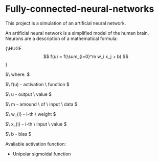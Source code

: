 # Fully-connected-neural-networks

This project is a simulation of an artificial neural network.

An artificial neural network is a simplified model of the human brain. Neurons are a description of a mathematical formula:

{\HUGE $$ f(u) = f(\sum_{i=0}^m w_i x_j + b) $$}

$\ where: \$

$\ f(u) - activation \\ function \$

$\ u - output \\ value \$

$\ m - amound \\ of \\ input \\ data \$

$\ w_{i} - i-th \\ weight \$

$\ x_{i} - i-th \\ input \\ value \$

$\ b - bias \$

Avaliable activation function:
- Unipolar sigmoidal function
